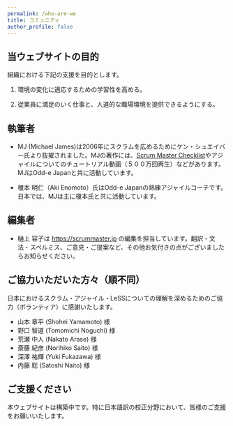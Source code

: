 ```yaml
---
permalink: /who-are-we
title: コミュニティ
author_profile: false
---
```


## 当ウェブサイトの目的　<!--Purpose of this website-->

組織における下記の支援を目的とします。

1. 環境の変化に適応するための学習性を高める。
<!--We want to help businesses learn to adapt to reality as it changes.-->
2. 従業員に満足のいく仕事と、人道的な職場環境を提供できるようにする。
<!--We want to help businesses provide satisfying work and humane work environments to their employees.-->

## 執筆者　<!--Authors-->

* MJ (Michael James)は2006年にスクラムを広めるためにケン・シュエイバー氏より抜擢されました。MJの著作には、[Scrum Master Checklist](https://scrummasterchecklist.org)やアジャイルについてのチュートリアル動画（５００万回再生）などがあります。MJはOdd-e Japanと共に活動しています。
<!--MJ (Michael James) was chosen by Ken Schwaber to help teach Scrum in 2006. He has been known for the [Scrum Master Checklist](https://scrummasterchecklist.org), and Agile tutorials seen by half a million people.  MJ works with Odd-e Japan.-->
* 榎本 明仁（Aki Enomoto）氏はOdd-e Japanの熟練アジャイルコーチです。日本では、MJは主に榎本氏と共に活動しています。
<!--Aki Enomoto (榎本 明仁) is an experienced Agile Coach at Odd-e who works with MJ quite a bit in Japan.-->

## 編集者　<!--Editor-->

* 樋上 容子は https://scrummaster.jp の編集を担当しています。翻訳・文法・スペルミス、ご意見・ご提案など、その他お気付きの点がございましたらお知らせください。
<!--Yoko Hinoue is the site editor of https://scrummaster.jp.  Please inform us of any spelling, grammatical, translation problems, and suggestions.-->

## ご協力いただいた方々（順不同）<!--Contributors (alphabetical)-->

日本におけるスクラム・アジャイル・LeSSについての理解を深めるためのご協力（ボランティア）に感謝いたします。
<!--The following people have generously donated their time to help improve the understanding of Scrum, Agile, and LeSS in Japan.-->

* 山本 章平 (Shohei Yamamoto) 様
* 野口 智道 (Tomomichi Noguchi) 様
* 荒瀬 中人 (Nakato Arase) 様
* 斎藤 紀彦 (Norihiko Saito) 様
* 深澤 祐輝 (Yuki Fukazawa) 様
* 内藤 聡 (Satoshi Naito) 様

## ご支援ください <!--Please help!-->

本ウェブサイトは構築中です。特に日本語訳の校正分野において、皆様のご支援をお願いいたします。
<!--We're just getting started and we need your help, particularly with Japanese proofreading!-->
